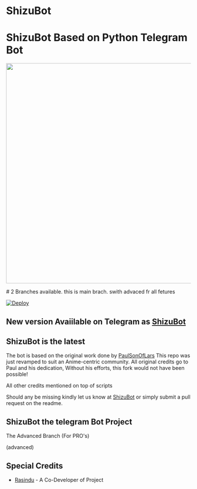 # ShizuBot
# ShizuBot Based on Python Telegram Bot
<p align="leaft">
  <img src="https://telegra.ph/file/90074b2e822898f312fd4.jpg" width='600"'>
</p>
# 2 Branches available. this is main brach. swith advaced fr all fetures

[![Deploy](https://www.herokucdn.com/deploy/button.svg)](https://heroku.com/deploy?template=https://github.com/Damantha126/The-Anki-Vector.git)









## New version Avaiilable on Telegram as [ShizuBot](https://t.me/Shizu_herobot)
## ShizuBot is the latest




The bot is based on the original work done by [PaulSonOfLars](https://github.com/PaulSonOfLars)
This repo was just revamped to suit an Anime-centric community. All original credits go to Paul and his dedication, Without his efforts, this fork would not have been possible!

All other credits mentioned on top of scripts

Should any be missing kindly let us know at [ShizuBot](https://t.me/Shizu_herobot) or simply submit a pull request on the readme.

## ShizuBot the telegram Bot Project
The Advanced Branch (For PRO's)

(advanced)

## Special Credits
- [Rasindu](https://github.com/rasindugimhan) - A Co-Developer of Project
